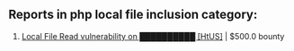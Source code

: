 ## Reports in php local file inclusion category:
1. [Local File Read vulnerability on ██████████ [HtUS]](https://hackerone.com/reports/1624670) | $500.0 bounty